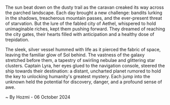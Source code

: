 
The sun beat down on the dusty trail as the caravan creaked its way across the parched landscape. Each day brought a new challenge: bandits lurking in the shadows, treacherous mountain passes, and the ever-present threat of starvation. But the lure of the fabled city of Aethel, whispered to hold unimaginable riches, kept them pushing forward.  They dreamed of reaching the city gates, their hearts filled with anticipation and a healthy dose of trepidation. 

The sleek, silver vessel hummed with life as it pierced the fabric of space, leaving the familiar glow of Sol behind. The vastness of the galaxy stretched before them, a tapestry of swirling nebulae and glittering star clusters. Captain Lyra, her eyes glued to the navigation console, steered the ship towards their destination: a distant, uncharted planet rumored to hold the key to unlocking humanity's greatest mystery. Each jump into the unknown held the potential for discovery, danger, and a profound sense of awe. 

~ By Hozmi - 06 October 2024
